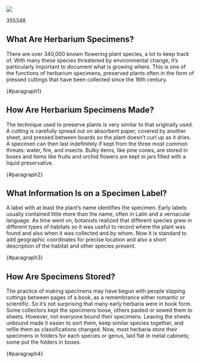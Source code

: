 <a href="https://juncture-digital.org"><img src="https://juncture-digital.org/images/ve-button.png"></a>

<param ve-config
title="How to Read an Herbarium Specimen"
author="Maura C. Flannery"
banner="https://iiif.juncture-digital.org/banner/?url=http://137.204.21.141/aldrovandi/image/vol10fg008.JPG"
       layout="vertical">

<param ve-entity eid="Q7432"> <!-- species -->
<param ve-entity eid="Q181916"> <!-- herbarium -->
<param ve-entity eid="Q441" aliases="botanists" ><!-- botany -->
<param ve-entity eid="Q397"> <!-- Latin -->      
<param ve-entity eid="Q34740"> <!-- genus -->
<param ve-entity eid="Q22664"> <!-- geographic coordinates -->
<param ve-entity eid="Q519"> <!-- Napoleon -->
<param ve-entity eid="Q1043"> <!-- Carl Linnaeus -->       
<param ve-entity eid="Q8269924"> <!-- taxonomy -->
<param ve-entity eid="Q3516404"> <!-- systematics -->
<param ve-entity eid="Q1035"> <!-- Charles Darwin -->
<param ve-entity eid="Q7430"> <!-- DNA -->355348
<param ve-entity eid="Q1063" aliases="evolutionary"> <!-- evolution -->
<param ve-entity eid="Q7162" aliases="genetic"> <!-- genetics -->
<param ve-entity eid="Q1292038"> <!-- infestation -->
<param ve-entity eid="Q19829510" aliases="pollutants"> <!-- pollutant -->
<param ve-entity eid="Q47041"> <!-- biodiversity -->
<param ve-entity eid="Q7942"> <!-- global warming -->
<param ve-entity eid="Q522431"> <!-- habitat destruction -->
<param ve-entity eid="Q66514"> <!-- Leonhard Rauwolf -->
<param ve-entity eid="Q313492"> <!-- Meriwether Lewis -->
<param ve-entity eid="Q505802" aliases="expedition"><!-- Lewis and Clark Expedition -->
<param ve-entity eid="Q355348"> <!-- William Clark -->
<param ve-entity eid="Q1349394"> <!-- Richard Spruce -->
<param ve-entity eid="Q1138945"> <!-- Darlingtonia californica -->
<param ve-entity eid="Q115633132"> <!-- Alberto Baraya -->
<param ve-entity eid="Q115633138"> <!-- Tracey Bush -->
<param ve-entity eid="Q4441"> <!-- Emily Dickinson -->
<param ve-entity eid="Q44007"> <!-- Paul Klee -->
<param ve-entity eid="Q39286" aliases="entomologist"> <!-- entomology -->
<param ve-entity eid="Q1956533"> <!-- pitcher plant -->

## What Are Herbarium Specimens?

There are over 340,000 known flowering plant species, a lot to keep track of.  With many these species threatened by environmental change, it’s particularly important to document what is growing where.  This is one of the functions of herbarium specimens, preserved plants often in the form of pressed cuttings that have been collected since the 16th century.  

<param ve-image fit
       label="At right, fruiting specimen of tomato (<em>Solanum lycopersicum</em>) from En Tibi herbarium, attributed to the Italian botanist Francesco Petrollini (late 1550s)"
       description="Naturalis Biodiversity Center, Leiden"
       license="public domain"
url="https://herbariumworld.files.wordpress.com/2022/08/petrollin_tomato-sm.jpeg">
{#paragraph1}

## How Are Herbarium Specimens Made?

The technique used to preserve plants is very similar to that originally used.  A cutting is carefully spread out on absorbent paper, covered by another sheet, and pressed between boards so the plant doesn’t curl up as it dries. A specimen can then last indefinitely if kept from the three most common threats: water, fire, and insects.  Bulky items, like pine cones, are stored in boxes and items like fruits and orchid flowers are kept in jars filled with a liquid preservative.  

<param ve-image fit
       label="Three plant collecting tools: vasculum, plant press, and loupe or hand lens"
       license="public domain"
url="https://herbariumworld.files.wordpress.com/2022/08/tools.jpg">
{#paragraph2}

## What Information Is on a Specimen Label?

A label with at least the plant’s name identifies the specimen.  Early labels usually contained little more than the name, often in Latin and a vernacular language.  As time went on, botanists realized that different species grew in different types of habitats so it was useful to record where the plant was found and also when it was collected and by whom.  Now it is standard to add geographic coordinates for precise location and also a short description of the habitat and other species present.

<param ve-image fit
       label="Specimen of anemone now <em>Anenome hortensis</em> from the collection of Ulisse Aldrovandi, a colleague of Luca Ghini" 
       description="University of Bologna" 
       license="public domain"
url="http://137.204.21.141/ALDROVANDI/image/vol2fg338.JPG">  

<param ve-image fit 
       label="Specimen of narrowleaf silkgrass (<em>Pityopsis graminifolia</em>) collected by John Nelson in Orangeburg, South Carolina. This illustrates the information that usually appears on specimens today: specimen name with its family underneath; the collector’s name; number, location, and date; a brief description of the plant and its habitat; geographic coordinates. The stamp of the A. C. Moore Herbarium and the accession number are in the upper righthand corner. The barcode at the bottom indicates that the specimen has been imaged and the label information digitized; the ruler and color chart at the top are references for quality control. The graphic description of the habitat is a specialty of the collector."
       description="A. C. Moore Herbarium, University of South Carolina, Columbia"
       license="public domain"
url="https://herbariumworld.files.wordpress.com/2022/08/nelson_pityopsis.jpg">
{#paragraph3}

## How Are Specimens Stored?

The practice of making specimens may have begun with people slipping cuttings between pages of a book, as a remembrance either romantic or scientific.  So it’s not surprising that many early herbaria were in book form.  Some collectors kept the specimens loose, others pasted or sewed them to sheets.  However, not everyone bound their specimens.  Leaving the sheets unbound made it easier to sort them, keep similar species together, and refile them as classifications changed.  Now, most herbaria store their specimens in folders for each species or genus, laid flat in metal cabinets; some put the folders in boxes.

<param ve-image fit
       label="One of Irish botanist Augustine Henry's boxes of tree specimens"
       description="National Botanic Garden of Ireland"
       license="public domain"
url="https://herbariumworld.files.wordpress.com/2017/05/henry-specimen-box-sm.jpg">

<param ve-image fit
       label="Folders of <em>Pinus<em> species"
       description="A.C. Moore Herbarium, University of South Carolina, Columbia, SC"
       license="public domain"
url="https://herbariumworld.files.wordpress.com/2022/12/pine-cabinet.jpeg">
{#paragraph4}
